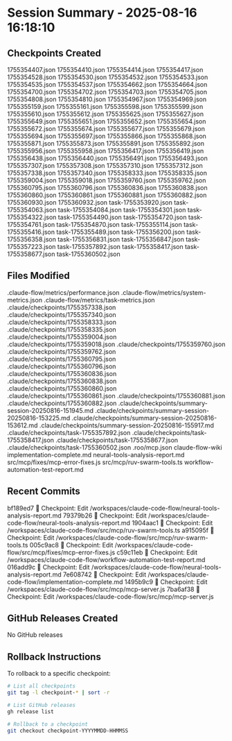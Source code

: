 # Session Summary - 2025-08-16 16:18:10

## Checkpoints Created
1755354407.json
1755354410.json
1755354414.json
1755354417.json
1755354528.json
1755354530.json
1755354532.json
1755354533.json
1755354535.json
1755354537.json
1755354662.json
1755354664.json
1755354700.json
1755354702.json
1755354703.json
1755354705.json
1755354808.json
1755354810.json
1755354967.json
1755354969.json
1755355159.json
1755355161.json
1755355598.json
1755355599.json
1755355610.json
1755355612.json
1755355625.json
1755355627.json
1755355649.json
1755355651.json
1755355652.json
1755355654.json
1755355672.json
1755355674.json
1755355677.json
1755355679.json
1755355694.json
1755355697.json
1755355866.json
1755355868.json
1755355871.json
1755355873.json
1755355891.json
1755355892.json
1755355956.json
1755355958.json
1755356417.json
1755356419.json
1755356438.json
1755356440.json
1755356491.json
1755356493.json
1755357307.json
1755357308.json
1755357310.json
1755357312.json
1755357338.json
1755357340.json
1755358333.json
1755358335.json
1755359004.json
1755359018.json
1755359760.json
1755359762.json
1755360795.json
1755360796.json
1755360836.json
1755360838.json
1755360860.json
1755360861.json
1755360881.json
1755360882.json
1755360930.json
1755360932.json
task-1755353920.json
task-1755354063.json
task-1755354084.json
task-1755354301.json
task-1755354322.json
task-1755354490.json
task-1755354720.json
task-1755354761.json
task-1755354870.json
task-1755355114.json
task-1755355416.json
task-1755355489.json
task-1755356200.json
task-1755356358.json
task-1755356831.json
task-1755356847.json
task-1755357223.json
task-1755357892.json
task-1755358417.json
task-1755358677.json
task-1755360502.json

## Files Modified
.claude-flow/metrics/performance.json
.claude-flow/metrics/system-metrics.json
.claude-flow/metrics/task-metrics.json
.claude/checkpoints/1755357338.json
.claude/checkpoints/1755357340.json
.claude/checkpoints/1755358333.json
.claude/checkpoints/1755358335.json
.claude/checkpoints/1755359004.json
.claude/checkpoints/1755359018.json
.claude/checkpoints/1755359760.json
.claude/checkpoints/1755359762.json
.claude/checkpoints/1755360795.json
.claude/checkpoints/1755360796.json
.claude/checkpoints/1755360836.json
.claude/checkpoints/1755360838.json
.claude/checkpoints/1755360860.json
.claude/checkpoints/1755360861.json
.claude/checkpoints/1755360881.json
.claude/checkpoints/1755360882.json
.claude/checkpoints/summary-session-20250816-151945.md
.claude/checkpoints/summary-session-20250816-153225.md
.claude/checkpoints/summary-session-20250816-153612.md
.claude/checkpoints/summary-session-20250816-155917.md
.claude/checkpoints/task-1755357892.json
.claude/checkpoints/task-1755358417.json
.claude/checkpoints/task-1755358677.json
.claude/checkpoints/task-1755360502.json
.roo/mcp.json
claude-flow-wiki
implementation-complete.md
neural-tools-analysis-report.md
src/mcp/fixes/mcp-error-fixes.js
src/mcp/ruv-swarm-tools.ts
workflow-automation-test-report.md

## Recent Commits
bf189ed7 🔖 Checkpoint: Edit /workspaces/claude-code-flow/neural-tools-analysis-report.md
79379b26 🔖 Checkpoint: Edit /workspaces/claude-code-flow/neural-tools-analysis-report.md
1904aac1 🔖 Checkpoint: Edit /workspaces/claude-code-flow/src/mcp/ruv-swarm-tools.ts
a915095f 🔖 Checkpoint: Edit /workspaces/claude-code-flow/src/mcp/ruv-swarm-tools.ts
005c9ac8 🔖 Checkpoint: Edit /workspaces/claude-code-flow/src/mcp/fixes/mcp-error-fixes.js
c59c11eb 🔖 Checkpoint: Edit /workspaces/claude-code-flow/workflow-automation-test-report.md
016add9c 🔖 Checkpoint: Edit /workspaces/claude-code-flow/neural-tools-analysis-report.md
7e608742 🔖 Checkpoint: Edit /workspaces/claude-code-flow/implementation-complete.md
1495b9c9 🔖 Checkpoint: Edit /workspaces/claude-code-flow/src/mcp/mcp-server.js
7ba6af38 🔖 Checkpoint: Edit /workspaces/claude-code-flow/src/mcp/mcp-server.js

## GitHub Releases Created
No GitHub releases

## Rollback Instructions
To rollback to a specific checkpoint:
```bash
# List all checkpoints
git tag -l checkpoint-* | sort -r

# List GitHub releases
gh release list

# Rollback to a checkpoint
git checkout checkpoint-YYYYMMDD-HHMMSS
```
